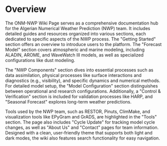 # Overview

The ONM-NWP Wiki Page serves as a comprehensive documentation hub for the Algerian Numerical Weather Prediction (NWP) team. It includes detailed guides and resources organized into various sections, each dedicated to specific aspects of the NWP process. The "Getting Started" section offers an overview to introduce users to the platform. The "Forecast Model" section covers atmospheric and marine modeling, including ALADIN, AROME, and WaveWatch III models, as well as specialized configurations like dust modeling.

The "NWP Components" section dives into essential processes such as data assimilation, physical processes like surface interactions and diagnostics (e.g., visibility), and specific dynamics and numerical methods. For detailed model setup, the "Model Configuration" section distinguishes between operational and research configurations. Additionally, a "Control & Verification" section is included for validation processes like HARP, and "Seasonal Forecast" explores long-term weather predictions.

Tools used by the NWP team, such as RESTOR, Pinuts, ClimMake, and visualization tools like EPyGram and GrADS, are highlighted in the "Tools" section. The page also includes "Cycle Update" for tracking model cycle changes, as well as "About Us" and "Contact" pages for team information. Designed with a clean, user-friendly theme that supports both light and dark modes, the wiki also features search functionality for easy navigation.